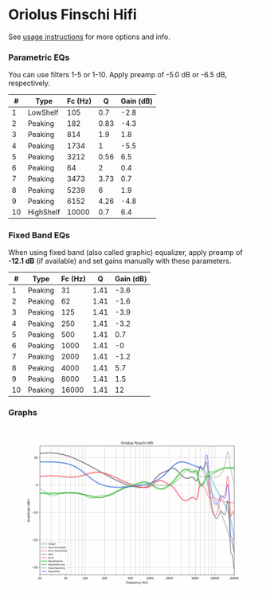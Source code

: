 # Oriolus Finschi Hifi
See [usage instructions](https://github.com/jaakkopasanen/AutoEq#usage) for more options and info.

### Parametric EQs
You can use filters 1-5 or 1-10. Apply preamp of -5.0 dB or -6.5 dB, respectively.

|   # | Type      |   Fc (Hz) |    Q |   Gain (dB) |
|-----|-----------|-----------|------|-------------|
|   1 | LowShelf  |       105 | 0.7  |        -2.8 |
|   2 | Peaking   |       182 | 0.83 |        -4.3 |
|   3 | Peaking   |       814 | 1.9  |         1.8 |
|   4 | Peaking   |      1734 | 1    |        -5.5 |
|   5 | Peaking   |      3212 | 0.56 |         6.5 |
|   6 | Peaking   |        64 | 2    |         0.4 |
|   7 | Peaking   |      3473 | 3.73 |         0.7 |
|   8 | Peaking   |      5239 | 6    |         1.9 |
|   9 | Peaking   |      6152 | 4.26 |        -4.8 |
|  10 | HighShelf |     10000 | 0.7  |         6.4 |

### Fixed Band EQs
When using fixed band (also called graphic) equalizer, apply preamp of **-12.1 dB** (if available) and set gains manually with these parameters.

|   # | Type    |   Fc (Hz) |    Q |   Gain (dB) |
|-----|---------|-----------|------|-------------|
|   1 | Peaking |        31 | 1.41 |        -3.6 |
|   2 | Peaking |        62 | 1.41 |        -1.6 |
|   3 | Peaking |       125 | 1.41 |        -3.9 |
|   4 | Peaking |       250 | 1.41 |        -3.2 |
|   5 | Peaking |       500 | 1.41 |         0.7 |
|   6 | Peaking |      1000 | 1.41 |        -0   |
|   7 | Peaking |      2000 | 1.41 |        -1.2 |
|   8 | Peaking |      4000 | 1.41 |         5.7 |
|   9 | Peaking |      8000 | 1.41 |         1.5 |
|  10 | Peaking |     16000 | 1.41 |        12   |

### Graphs
![](./Oriolus%20Finschi%20Hifi.png)
